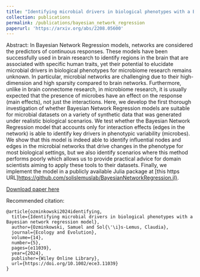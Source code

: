 ```yaml
---
title: "Identifying microbial drivers in biological phenotypes with a Bayesian Network Regression model"
collection: publications
permalink: /publications/bayesian_network_regression
paperurl: 'https://arxiv.org/abs/2208.05600'
---
```


Abstract: In Bayesian Network Regression models, networks are considered the predictors of continuous responses. These models have been successfully used in brain research to identify regions in the brain that are associated with specific human traits, yet their potential to elucidate microbial drivers in biological phenotypes for microbiome research remains unknown. In particular, microbial networks are challenging due to their high-dimension and high sparsity compared to brain networks. Furthermore, unlike in brain connectome research, in microbiome research, it is usually expected that the presence of microbes have an effect on the response (main effects), not just the interactions. Here, we develop the first thorough investigation of whether Bayesian Network Regression models are suitable for microbial datasets on a variety of synthetic data that was generated under realistic biological scenarios. We test whether the Bayesian Network Regression model that accounts only for interaction effects (edges in the network) is able to identify key drivers in phenotypic variability (microbes). We show that this model is indeed able to identify influential nodes and edges in the microbial networks that drive changes in the phenotype for most biological settings, but we also identify scenarios where this method performs poorly which allows us to provide practical advice for domain scientists aiming to apply these tools to their datasets. Finally, we implement the model in a publicly available Julia package at [this https URL]https://github.com/solislemuslab/BayesianNetworkRegression.jl}.

[Download paper here](https://doi.org/10.1002/ece3.11039)

Recommended citation: 

```
@article{ozminkowski2024identifying,
  title={Identifying microbial drivers in biological phenotypes with a Bayesian network regression model},
  author={Ozminkowski, Samuel and Sol{\'\i}s-Lemus, Claudia},
  journal={Ecology and Evolution},
  volume={14},
  number={5},
  pages={e11039},
  year={2024},
  publisher={Wiley Online Library},
  url={https://doi.org/10.1002/ece3.11039}
}
```